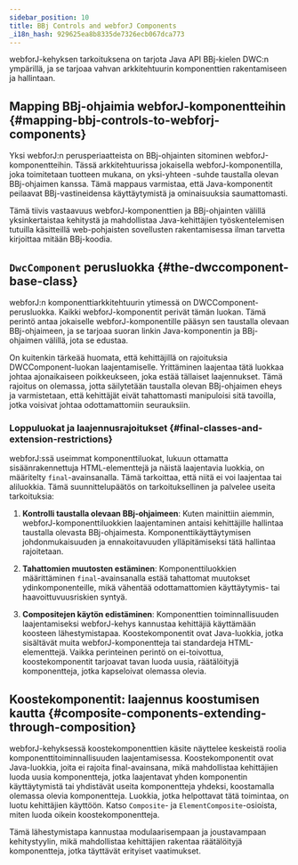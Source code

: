 ```yaml
---
sidebar_position: 10
title: BBj Controls and webforJ Components
_i18n_hash: 929625ea8b8335de7326ecb067dca773
---
```

webforJ-kehyksen tarkoituksena on tarjota Java API BBj-kielen DWC:n ympärillä, ja se tarjoaa vahvan arkkitehtuurin komponenttien rakentamiseen ja hallintaan.

## Mapping BBj-ohjaimia webforJ-komponentteihin {#mapping-bbj-controls-to-webforj-components}
Yksi webforJ:n perusperiaatteista on BBj-ohjainten sitominen webforJ-komponentteihin. Tässä arkkitehtuurissa jokaisella webforJ-komponentilla, joka toimitetaan tuotteen mukana, on yksi-yhteen -suhde taustalla olevan BBj-ohjaimen kanssa. Tämä mappaus varmistaa, että Java-komponentit peilaavat BBj-vastineidensa käyttäytymistä ja ominaisuuksia saumattomasti.

Tämä tiivis vastaavuus webforJ-komponenttien ja BBj-ohjainten välillä yksinkertaistaa kehitystä ja mahdollistaa Java-kehittäjien työskentelemisen tutuilla käsitteillä web-pohjaisten sovellusten rakentamisessa ilman tarvetta kirjoittaa mitään BBj-koodia.

## `DwcComponent` perusluokka {#the-dwccomponent-base-class}
webforJ:n komponenttiarkkitehtuurin ytimessä on DWCComponent-perusluokka. Kaikki webforJ-komponentit perivät tämän luokan. Tämä perintö antaa jokaiselle webforJ-komponentille pääsyn sen taustalla olevaan BBj-ohjaimeen, ja se tarjoaa suoran linkin Java-komponentin ja BBj-ohjaimen välillä, jota se edustaa.

On kuitenkin tärkeää huomata, että kehittäjillä on rajoituksia DWCComponent-luokan laajentamiselle. Yrittäminen laajentaa tätä luokkaa johtaa ajonaikaiseen poikkeukseen, joka estää tällaiset laajennukset. Tämä rajoitus on olemassa, jotta säilytetään taustalla olevan BBj-ohjaimen eheys ja varmistetaan, että kehittäjät eivät tahattomasti manipuloisi sitä tavoilla, jotka voisivat johtaa odottamattomiin seurauksiin.

### Loppuluokat ja laajennusrajoitukset {#final-classes-and-extension-restrictions}
webforJ:ssä useimmat komponenttiluokat, lukuun ottamatta sisäänrakennettuja HTML-elementtejä ja näistä laajentavia luokkia, on määritelty `final`-avainsanalla. Tämä tarkoittaa, että niitä ei voi laajentaa tai aliluokkia. Tämä suunnittelupäätös on tarkoituksellinen ja palvelee useita tarkoituksia:

1. **Kontrolli taustalla olevaan BBj-ohjaimeen**: Kuten mainittiin aiemmin, webforJ-komponenttiluokkien laajentaminen antaisi kehittäjille hallintaa taustalla olevasta BBj-ohjaimesta. Komponenttikäyttäytymisen johdonmukaisuuden ja ennakoitavuuden ylläpitämiseksi tätä hallintaa rajoitetaan.

2. **Tahattomien muutosten estäminen**: Komponenttiluokkien määrittäminen `final`-avainsanalla estää tahattomat muutokset ydinkomponenteille, mikä vähentää odottamattomien käyttäytymis- tai haavoittuvuusriskien syntyä.

3. **Compositejen käytön edistäminen**: Komponenttien toiminnallisuuden laajentamiseksi webforJ-kehys kannustaa kehittäjiä käyttämään koosteen lähestymistapaa. Koostekomponentit ovat Java-luokkia, jotka sisältävät muita webforJ-komponentteja tai standardeja HTML-elementtejä. Vaikka perinteinen perintö on ei-toivottua, koostekomponentit tarjoavat tavan luoda uusia, räätälöityjä komponentteja, jotka kapseloivat olemassa olevia.

## Koostekomponentit: laajennus koostumisen kautta {#composite-components-extending-through-composition}
webforJ-kehyksessä koostekomponenttien käsite näyttelee keskeistä roolia komponenttitoiminnallisuuden laajentamisessa. Koostekomponentit ovat Java-luokkia, joita ei rajoita final-avainsana, mikä mahdollistaa kehittäjien luoda uusia komponentteja, jotka laajentavat yhden komponentin käyttäytymistä tai yhdistävät useita komponentteja yhdeksi, koostamalla olemassa olevia komponentteja. Luokkia, jotka helpottavat tätä toimintaa, on luotu kehittäjien käyttöön. Katso `Composite`- ja `ElementComposite`-osioista, miten luoda oikein koostekomponentteja.

Tämä lähestymistapa kannustaa modulaarisempaan ja joustavampaan kehitystyylin, mikä mahdollistaa kehittäjien rakentaa räätälöityjä komponentteja, jotka täyttävät erityiset vaatimukset.
